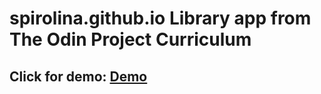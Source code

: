 # spirolina.github.io Library app from The Odin Project Curriculum
## Click for demo: [Demo](https://spirolina.github.io/library_app/)
